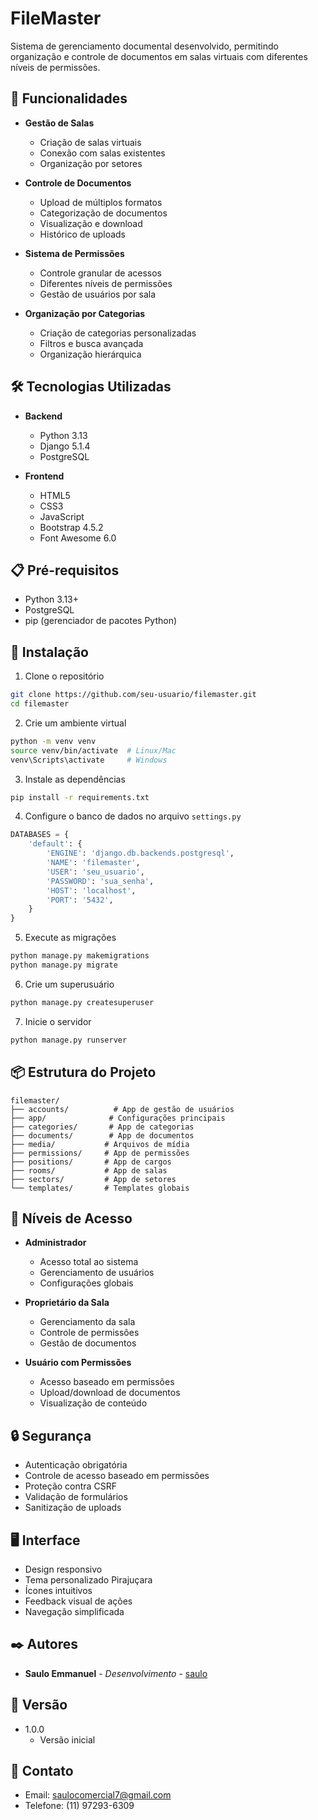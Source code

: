 # FileMaster

Sistema de gerenciamento documental desenvolvido, permitindo organização e controle de documentos em salas virtuais com diferentes níveis de permissões.

## 🚀 Funcionalidades

- **Gestão de Salas**
  - Criação de salas virtuais
  - Conexão com salas existentes
  - Organização por setores

- **Controle de Documentos**
  - Upload de múltiplos formatos
  - Categorização de documentos
  - Visualização e download
  - Histórico de uploads

- **Sistema de Permissões**
  - Controle granular de acessos
  - Diferentes níveis de permissões
  - Gestão de usuários por sala

- **Organização por Categorias**
  - Criação de categorias personalizadas
  - Filtros e busca avançada
  - Organização hierárquica

## 🛠️ Tecnologias Utilizadas

- **Backend**
  - Python 3.13
  - Django 5.1.4
  - PostgreSQL

- **Frontend**
  - HTML5
  - CSS3
  - JavaScript
  - Bootstrap 4.5.2
  - Font Awesome 6.0

## 📋 Pré-requisitos

- Python 3.13+
- PostgreSQL
- pip (gerenciador de pacotes Python)

## 🔧 Instalação

1. Clone o repositório
```bash
git clone https://github.com/seu-usuario/filemaster.git
cd filemaster
```

2. Crie um ambiente virtual
```bash
python -m venv venv
source venv/bin/activate  # Linux/Mac
venv\Scripts\activate     # Windows
```

3. Instale as dependências
```bash
pip install -r requirements.txt
```

4. Configure o banco de dados no arquivo `settings.py`
```python
DATABASES = {
    'default': {
        'ENGINE': 'django.db.backends.postgresql',
        'NAME': 'filemaster',
        'USER': 'seu_usuario',
        'PASSWORD': 'sua_senha',
        'HOST': 'localhost',
        'PORT': '5432',
    }
}
```

5. Execute as migrações
```bash
python manage.py makemigrations
python manage.py migrate
```

6. Crie um superusuário
```bash
python manage.py createsuperuser
```

7. Inicie o servidor
```bash
python manage.py runserver
```

## 📦 Estrutura do Projeto

```
filemaster/
├── accounts/          # App de gestão de usuários
├── app/              # Configurações principais
├── categories/       # App de categorias
├── documents/        # App de documentos
├── media/           # Arquivos de mídia
├── permissions/     # App de permissões
├── positions/       # App de cargos
├── rooms/           # App de salas
├── sectors/         # App de setores
└── templates/       # Templates globais
```

## 👥 Níveis de Acesso

- **Administrador**
  - Acesso total ao sistema
  - Gerenciamento de usuários
  - Configurações globais

- **Proprietário da Sala**
  - Gerenciamento da sala
  - Controle de permissões
  - Gestão de documentos

- **Usuário com Permissões**
  - Acesso baseado em permissões
  - Upload/download de documentos
  - Visualização de conteúdo

## 🔒 Segurança

- Autenticação obrigatória
- Controle de acesso baseado em permissões
- Proteção contra CSRF
- Validação de formulários
- Sanitização de uploads

## 🖥️ Interface

- Design responsivo
- Tema personalizado Pirajuçara
- Ícones intuitivos
- Feedback visual de ações
- Navegação simplificada

## ✒️ Autores

* **Saulo Emmanuel** - *Desenvolvimento* - [saulo](https://github.com/saulosilva2809/)

## 📌 Versão

* 1.0.0
    * Versão inicial

## 📧 Contato

* Email: saulocomercial7@gmail.com
* Telefone: (11) 97293-6309
